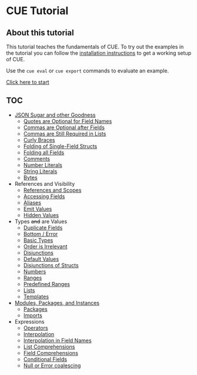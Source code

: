 # CUE Tutorial

## About this tutorial

This tutorial teaches the fundamentals of CUE.
To try out the examples in the tutorial you can follow the
[installation instructions](../../install.md)
to get a working setup of CUE.

Use the `cue eval` or `cue export` commands to evaluate an example.

[Click here to start](json.md)

## TOC

- [JSON Sugar and other Goodness](json.md)
  - [Quotes are Optional for Field Names](fieldname.md)
  - [Commas are Optional after Fields](commas.md)
  - [Commas are Still Required in Lists](commaslists.md)
  - [Curly Braces](curly.md)
  - [Folding of Single-Field Structs](fold.md)
  - [Folding all Fields](foldany.md)
  - [Comments](comments.md)
  - [Number Literals](numberlit.md)
  - [String Literals](stringlit.md)
  - [Bytes](bytes.md)
- References and Visibility
  - [References and Scopes](scopes.md)
  - [Accessing Fields](selectors.md)
  - [Aliases](aliases.md)
  - [Emit Values](emit.md)
  - [Hidden Values](hidden.md)
- Types ~~and~~ are Values
  - [Duplicate Fields](duplicates.md)
  - [Bottom / Error](bottom.md)
  - [Basic Types](types.md)
  - [Order is Irrelevant](unification.md)
  - [Disjunctions](disjunctions.md)
  - [Default Values](defaults.md)
  - [Disjunctions of Structs](disjstruct.md)
  - [Numbers](numbers.md)
  - [Ranges](ranges.md)
  - [Predefined Ranges](rangedef.md)
  - [Lists](lists.md)
  - [Templates](templates.md)
- [Modules, Packages, and Instances](instances.md)
  - [Packages](packages.md)
  - [Imports](imports.md)
- Expressions
  - [Operators](operators.md)
  - [Interpolation](interpolation.md)
  - [Interpolation in Field Names](interpolfield.md)
  - [List Comprehensions](listcomp.md)
  - [Field Comprehensions](fieldcomp.md)
  - [Conditional Fields](conditional.md)
  - [Null or Error coalescing](coalesce.md)
  <!-- - Conversions -->
  <!-- - Functions (simulating) -->
